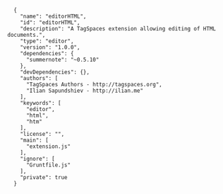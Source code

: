 
      {
        "name": "editorHTML",
        "id": "editorHTML",
        "description": "A TagSpaces extension allowing editing of HTML documents.",
        "type": "editor",
        "version": "1.0.0",
        "dependencies": {
          "summernote": "~0.5.10"
        },
        "devDependencies": {},
        "authors": [
          "TagSpaces Authors - http://tagspaces.org",
          "Ilian Sapundshiev - http://ilian.me"
        ],
        "keywords": [
          "editor",
          "html",
          "htm"
        ],
        "license": "",
        "main": [
          "extension.js"
        ],
        "ignore": [
          "Gruntfile.js"
        ],
        "private": true
      }


